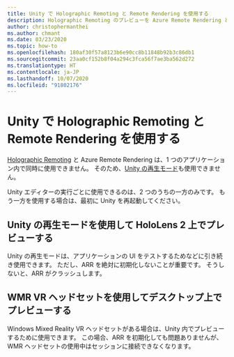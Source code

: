 ```yaml
---
title: Unity で Holographic Remoting と Remote Rendering を使用する
description: Holographic Remoting のプレビューを Azure Remote Rendering と組み合わせて使用する方法
author: christophermanthei
ms.author: chmant
ms.date: 03/23/2020
ms.topic: how-to
ms.openlocfilehash: 180af30f57a8123b6e90cc8b11848b92b3c86db1
ms.sourcegitcommit: 23aa0cf152b8f04a294c3fca56f7ae3ba562d272
ms.translationtype: HT
ms.contentlocale: ja-JP
ms.lasthandoff: 10/07/2020
ms.locfileid: "91802176"
---
```

# <a name="use-holographic-remoting-and-remote-rendering-in-unity"></a>Unity で Holographic Remoting と Remote Rendering を使用する

[Holographic Remoting](https://docs.microsoft.com/windows/mixed-reality/holographic-remoting-player) と Azure Remote Rendering は、1 つのアプリケーション内で同時に使用できません。 そのため、[Unity の再生モード](https://docs.microsoft.com/windows/mixed-reality/unity-play-mode)も使用できません。

Unity エディターの実行ごとに使用できるのは、2 つのうちの一方のみです。 もう一方を使用する場合は、最初に Unity を再起動してください。

## <a name="use-unity-play-mode-to-preview-on-hololens-2"></a>Unity の再生モードを使用して HoloLens 2 上でプレビューする

 Unity の再生モードは、アプリケーションの UI をテストするためなどに引き続き使用できます。 ただし、ARR を絶対に初期化しないことが重要です。 そうしないと、ARR がクラッシュします。

## <a name="use-a-wmr-vr-headset-to-preview-on-desktop"></a>WMR VR ヘッドセットを使用してデスクトップ上でプレビューする

Windows Mixed Reality VR ヘッドセットがある場合は、Unity 内でプレビューするために使用できます。 この場合、ARR を初期化しても問題ありませんが、WMR ヘッドセットの使用中はセッションに接続できなくなります。

